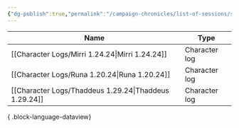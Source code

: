 ```yaml
---
{"dg-publish":true,"permalink":"/campaign-chronicles/list-of-sessions/session-15/","tags":["Event"]}
---
```



| Name                                                     | Type          |
| -------------------------------------------------------- | ------------- |
| [[Character Logs/Mirri 1.24.24\|Mirri 1.24.24]]       | Character log |
| [[Character Logs/Runa 1.20.24\|Runa 1.20.24]]         | Character log |
| [[Character Logs/Thaddeus 1.29.24\|Thaddeus 1.29.24]] | Character log |

{ .block-language-dataview}